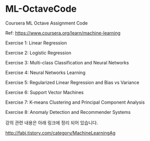 # ML-OctaveCode

Coursera ML Octave Assignment Code

Ref: https://www.coursera.org/learn/machine-learning


Exercise 1: Linear Regression

Exercise 2: Logistic Regression

Exercise 3: Multi-class Classification and Neural Networks

Exercise 4: Neural Networks Learning

Exercise 5: Regularized Linear Regression and Bias vs Variance

Exercise 6: Support Vector Machines

Exercise 7: K-means Clustering and Principal Component Analysis

Exercise 8: Anomaly Detection and Recommender Systems

강의 관련 내용은 아래 링크에 정리 되어 있습니다. 

http://fabj.tistory.com/category/MachineLearningAg 

   

